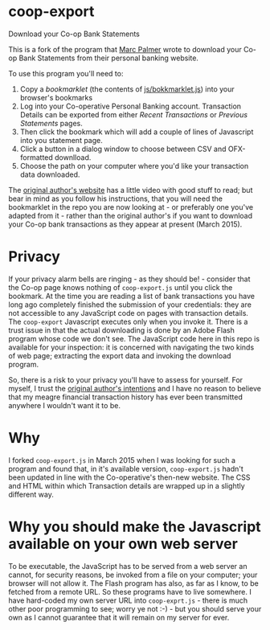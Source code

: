 # coop-export
Download your Co-op Bank Statements

This is a fork of the program that [Marc Palmer](http://uncoop.me) wrote to download your Co-op Bank Statements from their personal banking website.

To use this program you'll need to:  

 1.  Copy a *bookmarklet* (the contents of [js/bokkmarklet.js](js/bokkmarklet.js)) into your browser's bookmarks
 2.  Log into your Co-operative Personal Banking account. Transaction Details can be exported from either *Recent Transactions* or *Previous Statements* pages.
 3.  Then click the bookmark which will add a couple of lines of Javascript into you statement page.
 4.  Click a button in a dialog window to choose between CSV and OFX-formatted downlload.
 5.  Choose the path on your computer where you'd like your transaction data downloaded.  
  
The [original author's website](http://www.anyware.co.uk/uncoop/#how) has a little video with good stuff to read; but bear in mind as you follow his instructions, that you will need the bookmarklet in the repo you are now looking at - or preferably one you've adapted from it - rather than the original author's if you want to download your Co-op bank transactions as they appear at present (March 2015).


 
# Privacy 
If your privacy alarm bells are ringing - as they should be! - consider that the Co-op page knows nothing of `coop-export.js` until you click the bookmark. At the time you are reading a list of bank transactions you have long ago completely finished the submission of your credentials: they are not accessible to any JavaScript code on pages with transaction details. The `coop-export` Javascript executes only when you invoke it. There is a trust issue in that the actual downloading is done by an Adobe Flash program whose code we don't see. The JavaScript code here in this repo is available for your inspection: it is concerned with navigating the two kinds of web page; extracting the export data and invoking the download program.   

So, there is a risk to your privacy you'll have to assess for yourself. For myself, I trust the [original author's intentions](http://www.anyware.co.uk/uncoop/#how) and I have no reason to believe that my meagre financial transaction history has ever been transmitted anywhere I wouldn't want it to be.

# Why
I forked `coop-export.js` in March 2015 when I was looking for such a program and found that, in it's available version, `coop-export.js` hadn't been updated in line with the Co-operative's then-new website. The CSS and HTML within which Transaction details are wrapped up in a slightly different way. 

# Why you should make the Javascript available on your own web server  
To be executable, the JavaScript has to be served from a web server an cannot, for security reasons, be invoked from a file on your computer; your browser will not allow it. The Flash program has also, as far as I know, to be fetched from a remote URL. So these programs have to live somewhere. I have hard-coded my own server URL into `coop-exprt.js` - there is much other poor programming to see; worry ye not :-) - but you should serve your own as I cannot guarantee that it will remain on my server for ever.
